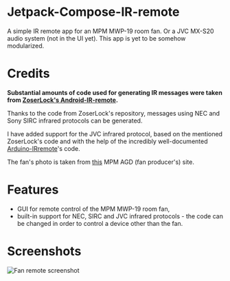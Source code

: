 # Jetpack-Compose-IR-remote

A simple IR remote app for an MPM MWP-19 room fan. Or a JVC MX-S20 audio system (not in the UI yet).
This app is yet to be somehow modularized.

# Credits
**Substantial amounts of code used for generating IR messages were taken from [ZoserLock's Android-IR-remote](https://github.com/ZoserLock/android-ir-remote).**

Thanks to the code from ZoserLock's repository, messages using NEC and Sony SIRC infrared protocols can be generated.

I have added support for the JVC infrared protocol, based on the mentioned ZoserLock's code and with the help of the incredibly well-documented [Arduino-IRremote](https://github.com/Arduino-IRremote/Arduino-IRremote)'s code.

The fan's photo is taken from [this](https://mpm.pl/pl/wentylatory/289-wentylator-stojacy-mwp-19-5903151001290.html) MPM AGD (fan producer's) site.

# Features
- GUI for remote control of the MPM MWP-19 room fan,
- built-in support for NEC, SIRC and JVC infrared protocols - the code can be changed in order to control a device other than the fan.

# Screenshots
![Fan remote screenshot](https://raw.githubusercontent.com/stanislawix/Jetpack-Compose-IR-remote/master/images/screenshot1.png)
